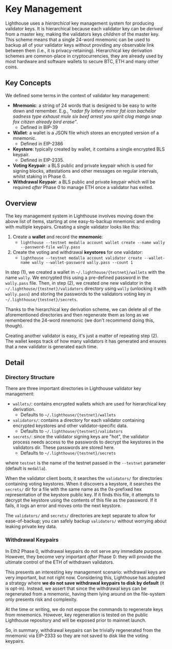 # Key Management

Lighthouse uses a _hierarchical_ key management system for producing validator
keys. It is hierarchical because each validator key can be _derived_ from a
master key, making the validators keys _children_ of the master key. This
scheme means that a single 24-word mnemonic can be used to backup all of your
validator keys without providing any observable link between them (i.e., it is
privacy-retaining). Hierarchical key derivation schemes are common-place in
cryptocurrencies, they are already used by most hardware and software wallets
to secure BTC, ETH and many other coins.

## Key Concepts

We defined some terms in the context of validator key management:

- **Mnemonic**: a string of 24 words that is designed to be easy to write down
	and remember. E.g., _"radar fly lottery mirror fat icon bachelor sadness
	type exhaust mule six beef arrest you spirit clog mango snap fox citizen
	already bird erase"_.
	- Defined in BIP-39
- **Wallet**: a wallet is a JSON file which stores an
	encrypted version of a mnemonic.
	- Defined in EIP-2386
- **Keystore**: typically created by wallet, it contains a single encrypted BLS
	keypair.
	- Defined in EIP-2335.
- **Voting Keypair**: a BLS public and private keypair which is used for
	signing blocks, attestations and other messages on regular intervals,
	whilst staking in Phase 0.
- **Withdrawal Keypair**: a BLS public and private keypair which will be
	required _after_ Phase 0 to manage ETH once a validator has exited.

## Overview

The key management system in Lighthouse involves moving down the above list of
items, starting at one easy-to-backup mnemonic and ending with multiple
keypairs. Creating a single validator looks like this:

1. Create a **wallet** and record the **mnemonic**:
    - `lighthouse --testnet medalla account wallet create --name wally --password-file wally.pass`
1. Create the voting and withdrawal **keystores** for one validator:
	- `lighthouse --testnet medalla account validator create --wallet-name wally --wallet-password wally.pass --count 1`


In step (1), we created a wallet in `~/.lighthouse/{testnet}/wallets` with the name
`wally`. We encrypted this using a pre-defined password in the
`wally.pass` file. Then, in step (2), we created one new validator in the
`~/.lighthouse/{testnet}/validators` directory using `wally` (unlocking it with
`wally.pass`) and storing the passwords to the validators voting key in
`~/.lighthouse/{testnet}/secrets`.

Thanks to the hierarchical key derivation scheme, we can delete all of the
aforementioned directories and then regenerate them as long as we remembered
the 24-word mnemonic (we don't recommend doing this, though).

Creating another validator is easy, it's just a matter of repeating step (2).
The wallet keeps track of how many validators it has generated and ensures that
a new validator is generated each time.

## Detail

### Directory Structure

There are three important directories in Lighthouse validator key management:

- `wallets/`: contains encrypted wallets which are used for hierarchical
	key derivation.
	- Defaults to `~/.lighthouse/{testnet}/wallets`
- `validators/`: contains a directory for each validator containing
	encrypted keystores and other validator-specific data.
	- Defaults to `~/.lighthouse/{testnet}/validators`
- `secrets/`: since the validator signing keys are "hot", the validator process
	needs access to the passwords to decrypt the keystores in the validators
	dir. These passwords are stored here.
	- Defaults to `~/.lighthouse/{testnet}/secrets`

where `testnet` is the name of the testnet passed in the `--testnet` parameter (default is `medalla`).

When the validator client boots, it searches the `validators/` for directories
containing voting keystores. When it discovers a keystore, it searches the
`secrets/` dir for a file with the same name as the 0x-prefixed hex
representation of the keystore public key. If it finds this file, it attempts
to decrypt the keystore using the contents of this file as the password. If it
fails, it logs an error and moves onto the next keystore.

The `validators/` and `secrets/` directories are kept separate to allow for
ease-of-backup; you can safely backup `validators/` without worrying about
leaking private key data.

### Withdrawal Keypairs

In Eth2 Phase 0, withdrawal keypairs do not serve any immediate purpose.
However, they become very important _after_ Phase 0: they will provide the
ultimate control of the ETH of withdrawn validators.

This presents an interesting key management scenario: withdrawal keys are very
important, but not right now. Considering this, Lighthouse has adopted a
strategy where **we do not save withdrawal keypairs to disk by default** (it is
opt-in). Instead, we assert that since the withdrawal keys can be regenerated
from a mnemonic, having them lying around on the file-system only presents risk
and complexity.

At the time or writing, we do not expose the commands to regenerate keys from
mnemonics. However, key regeneration is tested on the public Lighthouse
repository and will be exposed prior to mainnet launch.

So, in summary, withdrawal keypairs can be trivially regenerated from the
mnemonic via EIP-2333 so they are not saved to disk like the voting keypairs.
